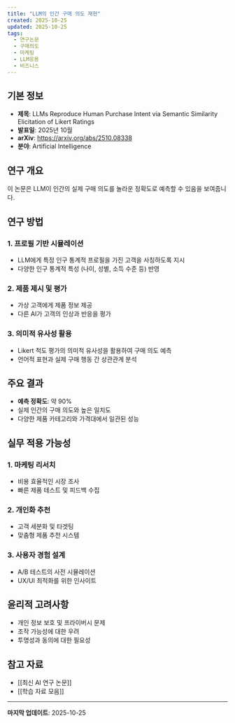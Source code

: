 ```yaml
---
title: "LLM의 인간 구매 의도 재현"
created: 2025-10-25
updated: 2025-10-25
tags:
  - 연구논문
  - 구매의도
  - 마케팅
  - LLM응용
  - 비즈니스
---
```


## 기본 정보

- **제목**: LLMs Reproduce Human Purchase Intent via Semantic Similarity Elicitation of Likert Ratings
- **발표일**: 2025년 10월
- **arXiv**: <https://arxiv.org/abs/2510.08338>
- **분야**: Artificial Intelligence

## 연구 개요

이 논문은 LLM이 인간의 실제 구매 의도를 놀라운 정확도로 예측할 수 있음을 보여줍니다.

## 연구 방법

### 1. 프로필 기반 시뮬레이션

- LLM에게 특정 인구 통계적 프로필을 가진 고객을 사칭하도록 지시
- 다양한 인구 통계적 특성 (나이, 성별, 소득 수준 등) 반영

### 2. 제품 제시 및 평가

- 가상 고객에게 제품 정보 제공
- 다른 AI가 고객의 인상과 반응을 평가

### 3. 의미적 유사성 활용

- Likert 척도 평가의 의미적 유사성을 활용하여 구매 의도 예측
- 언어적 표현과 실제 구매 행동 간 상관관계 분석

## 주요 결과

- **예측 정확도**: 약 90%
- 실제 인간의 구매 의도와 높은 일치도
- 다양한 제품 카테고리와 가격대에서 일관된 성능

## 실무 적용 가능성

### 1. 마케팅 리서치

- 비용 효율적인 시장 조사
- 빠른 제품 테스트 및 피드백 수집

### 2. 개인화 추천

- 고객 세분화 및 타겟팅
- 맞춤형 제품 추천 시스템

### 3. 사용자 경험 설계

- A/B 테스트의 사전 시뮬레이션
- UX/UI 최적화를 위한 인사이트

## 윤리적 고려사항

- 개인 정보 보호 및 프라이버시 문제
- 조작 가능성에 대한 우려
- 투명성과 동의에 대한 필요성

## 참고 자료

- [[최신 AI 연구 논문]]
- [[학습 자료 모음]]

---

**마지막 업데이트**: 2025-10-25
